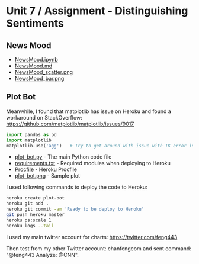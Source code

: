 # Unit 7 / Assignment - Distinguishing Sentiments

## News Mood

* [NewsMood.ipynb](NewsMood.ipynb)
* [NewsMood.md](NewsMood.md)
* [NewsMood_scatter.png](NewsMood_scatter.png)
* [NewsMood_bar.png](NewMood_bar.png)

## Plot Bot

Meanwhile, I found that matplotlib has issue on Heroku and found a workaround on StackOverflow: https://github.com/matplotlib/matplotlib/issues/9017

``` python
import pandas as pd
import matplotlib
matplotlib.use('agg')   # Try to get around with issue with TK error in Heroku
```
* [plot_bot.py](plot_bot.py) - The main Python code file
* [requirements.txt](requirements.txt) - Required modules when deploying to Heroku
* [Procfile](Procfile) - Heroku Procfile
* [plot_bot.png](plot_bot.png) - Sample plot

I used following commands to deploy the code to Heroku:

```bash
heroku create plot-bot
heroku git add .
heroku git commit -am 'Ready to be deploy to Heroku'
git push heroku master
heroku ps:scale 1
heroku logs --tail
```
I used my main twitter account for charts: https://twitter.com/feng443

Then test from my other Twitter account: chanfengcom and sent command: "@feng443 Analyze: @CNN".


